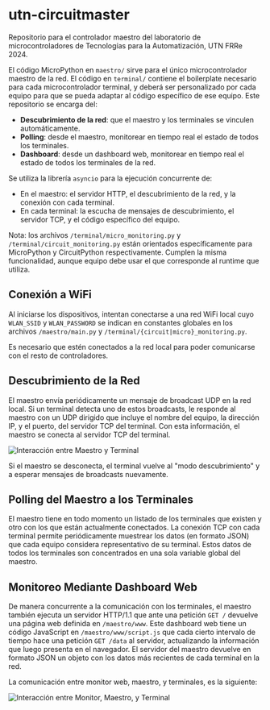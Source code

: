 # utn-circuitmaster

Repositorio para el controlador maestro del laboratorio de microcontroladores de Tecnologías para la Automatización, UTN FRRe 2024.

El código MicroPython en `maestro/` sirve para el único microcontrolador maestro de la red. El código en `terminal/` contiene el boilerplate necesario para cada microcontrolador terminal, y deberá ser personalizado por cada equipo para que se pueda adaptar al código específico de ese equipo. Este repositorio se encarga del:

- **Descubrimiento de la red**: que el maestro y los terminales se vinculen automáticamente.
- **Polling**: desde el maestro, monitorear en tiempo real el estado de todos los terminales.
- **Dashboard**: desde un dashboard web, monitorear en tiempo real el estado de todos los terminales de la red.

Se utiliza la librería `asyncio` para la ejecución concurrente de:

- En el maestro: el servidor HTTP, el descubrimiento de la red, y la conexión con cada terminal.
- En cada terminal: la escucha de mensajes de descubrimiento, el servidor TCP, y el código específico del equipo.

Nota: los archivos `/terminal/micro_monitoring.py` y `/terminal/circuit_monitoring.py` están orientados específicamente para MicroPython y CircuitPython respectivamente. Cumplen la misma funcionalidad, aunque equipo debe usar el que corresponde al runtime que utiliza.

## Conexión a WiFi

Al iniciarse los dispositivos, intentan conectarse a una red WiFi local cuyo `WLAN_SSID` y `WLAN_PASSWORD` se indican en constantes globales en los archivos `/maestro/main.py` y `/terminal/{circuit|micro}_monitoring.py`.

Es necesario que estén conectados a la red local para poder comunicarse con el resto de controladores.

## Descubrimiento de la Red

El maestro envía periódicamente un mensaje de broadcast UDP en la red local. Si un terminal detecta uno de estos broadcasts, le responde al maestro con un UDP dirigido que incluye el nombre del equipo, la dirección IP, y el puerto, del servidor TCP del terminal. Con esta información, el maestro se conecta al servidor TCP del terminal.

![Interacción entre Maestro y Terminal](docs/secuencia-maestro-terminal.png)

Si el maestro se desconecta, el terminal vuelve al "modo descubrimiento" y a esperar mensajes de broadcasts nuevamente.

## Polling del Maestro a los Terminales

El maestro tiene en todo momento un listado de los terminales que existen y otro con los que están actualmente conectados. La conexión TCP con cada terminal permite periódicamente muestrear los datos (en formato JSON) que cada equipo considera representativo de su terminal. Estos datos de todos los terminales son concentrados en una sola variable global del maestro.

## Monitoreo Mediante Dashboard Web

De manera concurrente a la comunicación con los terminales, el maestro también ejecuta un servidor HTTP/1.1 que ante una petición `GET /` devuelve una página web definida en `/maestro/www`. Este dashboard web tiene un código JavaScript en `/maestro/www/script.js` que cada cierto intervalo de tiempo hace una petición `GET /data` al servidor, actualizando la información que luego presenta en el navegador. El servidor del maestro devuelve en formato JSON un objeto con los datos más recientes de cada terminal en la red.

La comunicación entre monitor web, maestro, y terminales, es la siguiente:

![Interacción entre Monitor, Maestro, y Terminal](docs/secuencia-monitor-maestro-terminal.png)
